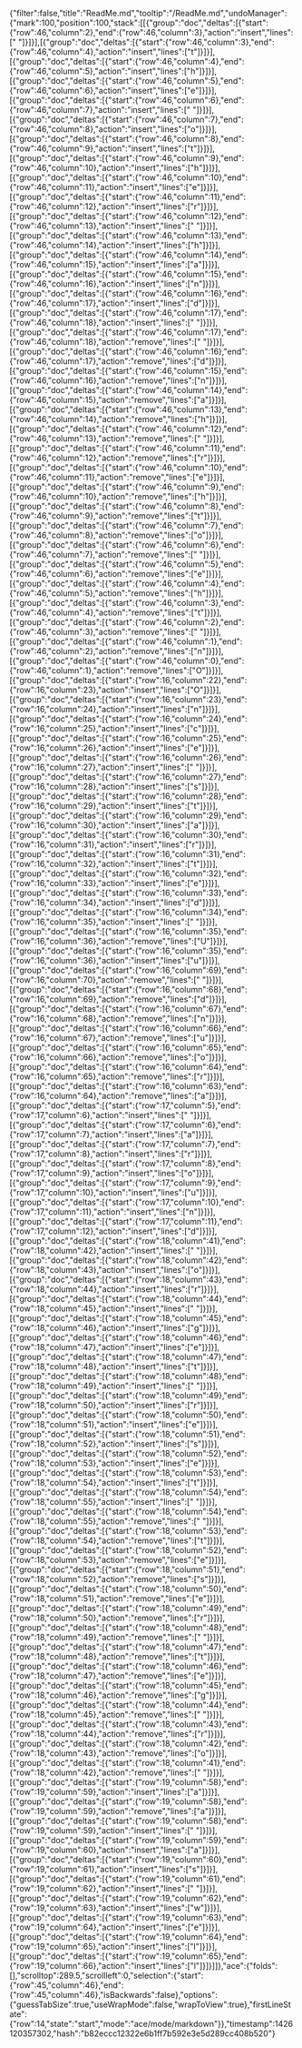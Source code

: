 {"filter":false,"title":"ReadMe.md","tooltip":"/ReadMe.md","undoManager":{"mark":100,"position":100,"stack":[[{"group":"doc","deltas":[{"start":{"row":46,"column":2},"end":{"row":46,"column":3},"action":"insert","lines":[" "]}]}],[{"group":"doc","deltas":[{"start":{"row":46,"column":3},"end":{"row":46,"column":4},"action":"insert","lines":["t"]}]}],[{"group":"doc","deltas":[{"start":{"row":46,"column":4},"end":{"row":46,"column":5},"action":"insert","lines":["h"]}]}],[{"group":"doc","deltas":[{"start":{"row":46,"column":5},"end":{"row":46,"column":6},"action":"insert","lines":["e"]}]}],[{"group":"doc","deltas":[{"start":{"row":46,"column":6},"end":{"row":46,"column":7},"action":"insert","lines":[" "]}]}],[{"group":"doc","deltas":[{"start":{"row":46,"column":7},"end":{"row":46,"column":8},"action":"insert","lines":["o"]}]}],[{"group":"doc","deltas":[{"start":{"row":46,"column":8},"end":{"row":46,"column":9},"action":"insert","lines":["t"]}]}],[{"group":"doc","deltas":[{"start":{"row":46,"column":9},"end":{"row":46,"column":10},"action":"insert","lines":["h"]}]}],[{"group":"doc","deltas":[{"start":{"row":46,"column":10},"end":{"row":46,"column":11},"action":"insert","lines":["e"]}]}],[{"group":"doc","deltas":[{"start":{"row":46,"column":11},"end":{"row":46,"column":12},"action":"insert","lines":["r"]}]}],[{"group":"doc","deltas":[{"start":{"row":46,"column":12},"end":{"row":46,"column":13},"action":"insert","lines":[" "]}]}],[{"group":"doc","deltas":[{"start":{"row":46,"column":13},"end":{"row":46,"column":14},"action":"insert","lines":["h"]}]}],[{"group":"doc","deltas":[{"start":{"row":46,"column":14},"end":{"row":46,"column":15},"action":"insert","lines":["a"]}]}],[{"group":"doc","deltas":[{"start":{"row":46,"column":15},"end":{"row":46,"column":16},"action":"insert","lines":["n"]}]}],[{"group":"doc","deltas":[{"start":{"row":46,"column":16},"end":{"row":46,"column":17},"action":"insert","lines":["d"]}]}],[{"group":"doc","deltas":[{"start":{"row":46,"column":17},"end":{"row":46,"column":18},"action":"insert","lines":[" "]}]}],[{"group":"doc","deltas":[{"start":{"row":46,"column":17},"end":{"row":46,"column":18},"action":"remove","lines":[" "]}]}],[{"group":"doc","deltas":[{"start":{"row":46,"column":16},"end":{"row":46,"column":17},"action":"remove","lines":["d"]}]}],[{"group":"doc","deltas":[{"start":{"row":46,"column":15},"end":{"row":46,"column":16},"action":"remove","lines":["n"]}]}],[{"group":"doc","deltas":[{"start":{"row":46,"column":14},"end":{"row":46,"column":15},"action":"remove","lines":["a"]}]}],[{"group":"doc","deltas":[{"start":{"row":46,"column":13},"end":{"row":46,"column":14},"action":"remove","lines":["h"]}]}],[{"group":"doc","deltas":[{"start":{"row":46,"column":12},"end":{"row":46,"column":13},"action":"remove","lines":[" "]}]}],[{"group":"doc","deltas":[{"start":{"row":46,"column":11},"end":{"row":46,"column":12},"action":"remove","lines":["r"]}]}],[{"group":"doc","deltas":[{"start":{"row":46,"column":10},"end":{"row":46,"column":11},"action":"remove","lines":["e"]}]}],[{"group":"doc","deltas":[{"start":{"row":46,"column":9},"end":{"row":46,"column":10},"action":"remove","lines":["h"]}]}],[{"group":"doc","deltas":[{"start":{"row":46,"column":8},"end":{"row":46,"column":9},"action":"remove","lines":["t"]}]}],[{"group":"doc","deltas":[{"start":{"row":46,"column":7},"end":{"row":46,"column":8},"action":"remove","lines":["o"]}]}],[{"group":"doc","deltas":[{"start":{"row":46,"column":6},"end":{"row":46,"column":7},"action":"remove","lines":[" "]}]}],[{"group":"doc","deltas":[{"start":{"row":46,"column":5},"end":{"row":46,"column":6},"action":"remove","lines":["e"]}]}],[{"group":"doc","deltas":[{"start":{"row":46,"column":4},"end":{"row":46,"column":5},"action":"remove","lines":["h"]}]}],[{"group":"doc","deltas":[{"start":{"row":46,"column":3},"end":{"row":46,"column":4},"action":"remove","lines":["t"]}]}],[{"group":"doc","deltas":[{"start":{"row":46,"column":2},"end":{"row":46,"column":3},"action":"remove","lines":[" "]}]}],[{"group":"doc","deltas":[{"start":{"row":46,"column":1},"end":{"row":46,"column":2},"action":"remove","lines":["n"]}]}],[{"group":"doc","deltas":[{"start":{"row":46,"column":0},"end":{"row":46,"column":1},"action":"remove","lines":["O"]}]}],[{"group":"doc","deltas":[{"start":{"row":16,"column":22},"end":{"row":16,"column":23},"action":"insert","lines":["O"]}]}],[{"group":"doc","deltas":[{"start":{"row":16,"column":23},"end":{"row":16,"column":24},"action":"insert","lines":["n"]}]}],[{"group":"doc","deltas":[{"start":{"row":16,"column":24},"end":{"row":16,"column":25},"action":"insert","lines":["c"]}]}],[{"group":"doc","deltas":[{"start":{"row":16,"column":25},"end":{"row":16,"column":26},"action":"insert","lines":["e"]}]}],[{"group":"doc","deltas":[{"start":{"row":16,"column":26},"end":{"row":16,"column":27},"action":"insert","lines":[" "]}]}],[{"group":"doc","deltas":[{"start":{"row":16,"column":27},"end":{"row":16,"column":28},"action":"insert","lines":["s"]}]}],[{"group":"doc","deltas":[{"start":{"row":16,"column":28},"end":{"row":16,"column":29},"action":"insert","lines":["t"]}]}],[{"group":"doc","deltas":[{"start":{"row":16,"column":29},"end":{"row":16,"column":30},"action":"insert","lines":["a"]}]}],[{"group":"doc","deltas":[{"start":{"row":16,"column":30},"end":{"row":16,"column":31},"action":"insert","lines":["r"]}]}],[{"group":"doc","deltas":[{"start":{"row":16,"column":31},"end":{"row":16,"column":32},"action":"insert","lines":["t"]}]}],[{"group":"doc","deltas":[{"start":{"row":16,"column":32},"end":{"row":16,"column":33},"action":"insert","lines":["e"]}]}],[{"group":"doc","deltas":[{"start":{"row":16,"column":33},"end":{"row":16,"column":34},"action":"insert","lines":["d"]}]}],[{"group":"doc","deltas":[{"start":{"row":16,"column":34},"end":{"row":16,"column":35},"action":"insert","lines":[" "]}]}],[{"group":"doc","deltas":[{"start":{"row":16,"column":35},"end":{"row":16,"column":36},"action":"remove","lines":["U"]}]}],[{"group":"doc","deltas":[{"start":{"row":16,"column":35},"end":{"row":16,"column":36},"action":"insert","lines":["u"]}]}],[{"group":"doc","deltas":[{"start":{"row":16,"column":69},"end":{"row":16,"column":70},"action":"remove","lines":[" "]}]}],[{"group":"doc","deltas":[{"start":{"row":16,"column":68},"end":{"row":16,"column":69},"action":"remove","lines":["d"]}]}],[{"group":"doc","deltas":[{"start":{"row":16,"column":67},"end":{"row":16,"column":68},"action":"remove","lines":["n"]}]}],[{"group":"doc","deltas":[{"start":{"row":16,"column":66},"end":{"row":16,"column":67},"action":"remove","lines":["u"]}]}],[{"group":"doc","deltas":[{"start":{"row":16,"column":65},"end":{"row":16,"column":66},"action":"remove","lines":["o"]}]}],[{"group":"doc","deltas":[{"start":{"row":16,"column":64},"end":{"row":16,"column":65},"action":"remove","lines":["r"]}]}],[{"group":"doc","deltas":[{"start":{"row":16,"column":63},"end":{"row":16,"column":64},"action":"remove","lines":["a"]}]}],[{"group":"doc","deltas":[{"start":{"row":17,"column":5},"end":{"row":17,"column":6},"action":"insert","lines":[" "]}]}],[{"group":"doc","deltas":[{"start":{"row":17,"column":6},"end":{"row":17,"column":7},"action":"insert","lines":["a"]}]}],[{"group":"doc","deltas":[{"start":{"row":17,"column":7},"end":{"row":17,"column":8},"action":"insert","lines":["r"]}]}],[{"group":"doc","deltas":[{"start":{"row":17,"column":8},"end":{"row":17,"column":9},"action":"insert","lines":["o"]}]}],[{"group":"doc","deltas":[{"start":{"row":17,"column":9},"end":{"row":17,"column":10},"action":"insert","lines":["u"]}]}],[{"group":"doc","deltas":[{"start":{"row":17,"column":10},"end":{"row":17,"column":11},"action":"insert","lines":["n"]}]}],[{"group":"doc","deltas":[{"start":{"row":17,"column":11},"end":{"row":17,"column":12},"action":"insert","lines":["d"]}]}],[{"group":"doc","deltas":[{"start":{"row":18,"column":41},"end":{"row":18,"column":42},"action":"insert","lines":[" "]}]}],[{"group":"doc","deltas":[{"start":{"row":18,"column":42},"end":{"row":18,"column":43},"action":"insert","lines":["o"]}]}],[{"group":"doc","deltas":[{"start":{"row":18,"column":43},"end":{"row":18,"column":44},"action":"insert","lines":["r"]}]}],[{"group":"doc","deltas":[{"start":{"row":18,"column":44},"end":{"row":18,"column":45},"action":"insert","lines":[" "]}]}],[{"group":"doc","deltas":[{"start":{"row":18,"column":45},"end":{"row":18,"column":46},"action":"insert","lines":["g"]}]}],[{"group":"doc","deltas":[{"start":{"row":18,"column":46},"end":{"row":18,"column":47},"action":"insert","lines":["e"]}]}],[{"group":"doc","deltas":[{"start":{"row":18,"column":47},"end":{"row":18,"column":48},"action":"insert","lines":["t"]}]}],[{"group":"doc","deltas":[{"start":{"row":18,"column":48},"end":{"row":18,"column":49},"action":"insert","lines":[" "]}]}],[{"group":"doc","deltas":[{"start":{"row":18,"column":49},"end":{"row":18,"column":50},"action":"insert","lines":["r"]}]}],[{"group":"doc","deltas":[{"start":{"row":18,"column":50},"end":{"row":18,"column":51},"action":"insert","lines":["e"]}]}],[{"group":"doc","deltas":[{"start":{"row":18,"column":51},"end":{"row":18,"column":52},"action":"insert","lines":["s"]}]}],[{"group":"doc","deltas":[{"start":{"row":18,"column":52},"end":{"row":18,"column":53},"action":"insert","lines":["e"]}]}],[{"group":"doc","deltas":[{"start":{"row":18,"column":53},"end":{"row":18,"column":54},"action":"insert","lines":["t"]}]}],[{"group":"doc","deltas":[{"start":{"row":18,"column":54},"end":{"row":18,"column":55},"action":"insert","lines":[" "]}]}],[{"group":"doc","deltas":[{"start":{"row":18,"column":54},"end":{"row":18,"column":55},"action":"remove","lines":[" "]}]}],[{"group":"doc","deltas":[{"start":{"row":18,"column":53},"end":{"row":18,"column":54},"action":"remove","lines":["t"]}]}],[{"group":"doc","deltas":[{"start":{"row":18,"column":52},"end":{"row":18,"column":53},"action":"remove","lines":["e"]}]}],[{"group":"doc","deltas":[{"start":{"row":18,"column":51},"end":{"row":18,"column":52},"action":"remove","lines":["s"]}]}],[{"group":"doc","deltas":[{"start":{"row":18,"column":50},"end":{"row":18,"column":51},"action":"remove","lines":["e"]}]}],[{"group":"doc","deltas":[{"start":{"row":18,"column":49},"end":{"row":18,"column":50},"action":"remove","lines":["r"]}]}],[{"group":"doc","deltas":[{"start":{"row":18,"column":48},"end":{"row":18,"column":49},"action":"remove","lines":[" "]}]}],[{"group":"doc","deltas":[{"start":{"row":18,"column":47},"end":{"row":18,"column":48},"action":"remove","lines":["t"]}]}],[{"group":"doc","deltas":[{"start":{"row":18,"column":46},"end":{"row":18,"column":47},"action":"remove","lines":["e"]}]}],[{"group":"doc","deltas":[{"start":{"row":18,"column":45},"end":{"row":18,"column":46},"action":"remove","lines":["g"]}]}],[{"group":"doc","deltas":[{"start":{"row":18,"column":44},"end":{"row":18,"column":45},"action":"remove","lines":[" "]}]}],[{"group":"doc","deltas":[{"start":{"row":18,"column":43},"end":{"row":18,"column":44},"action":"remove","lines":["r"]}]}],[{"group":"doc","deltas":[{"start":{"row":18,"column":42},"end":{"row":18,"column":43},"action":"remove","lines":["o"]}]}],[{"group":"doc","deltas":[{"start":{"row":18,"column":41},"end":{"row":18,"column":42},"action":"remove","lines":[" "]}]}],[{"group":"doc","deltas":[{"start":{"row":19,"column":58},"end":{"row":19,"column":59},"action":"insert","lines":["a"]}]}],[{"group":"doc","deltas":[{"start":{"row":19,"column":58},"end":{"row":19,"column":59},"action":"remove","lines":["a"]}]}],[{"group":"doc","deltas":[{"start":{"row":19,"column":58},"end":{"row":19,"column":59},"action":"insert","lines":[" "]}]}],[{"group":"doc","deltas":[{"start":{"row":19,"column":59},"end":{"row":19,"column":60},"action":"insert","lines":["a"]}]}],[{"group":"doc","deltas":[{"start":{"row":19,"column":60},"end":{"row":19,"column":61},"action":"insert","lines":["s"]}]}],[{"group":"doc","deltas":[{"start":{"row":19,"column":61},"end":{"row":19,"column":62},"action":"insert","lines":[" "]}]}],[{"group":"doc","deltas":[{"start":{"row":19,"column":62},"end":{"row":19,"column":63},"action":"insert","lines":["w"]}]}],[{"group":"doc","deltas":[{"start":{"row":19,"column":63},"end":{"row":19,"column":64},"action":"insert","lines":["e"]}]}],[{"group":"doc","deltas":[{"start":{"row":19,"column":64},"end":{"row":19,"column":65},"action":"insert","lines":["l"]}]}],[{"group":"doc","deltas":[{"start":{"row":19,"column":65},"end":{"row":19,"column":66},"action":"insert","lines":["l"]}]}]]},"ace":{"folds":[],"scrolltop":289.5,"scrollleft":0,"selection":{"start":{"row":45,"column":46},"end":{"row":45,"column":46},"isBackwards":false},"options":{"guessTabSize":true,"useWrapMode":false,"wrapToView":true},"firstLineState":{"row":14,"state":"start","mode":"ace/mode/markdown"}},"timestamp":1426120357302,"hash":"b82eccc12322e6b1ff7b592e3e5d289cc408b520"}
